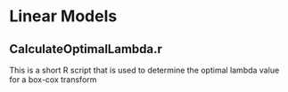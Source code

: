 # Linear Models

## CalculateOptimalLambda.r

This is a short R script that is used to determine the optimal lambda value for a box-cox transform 
